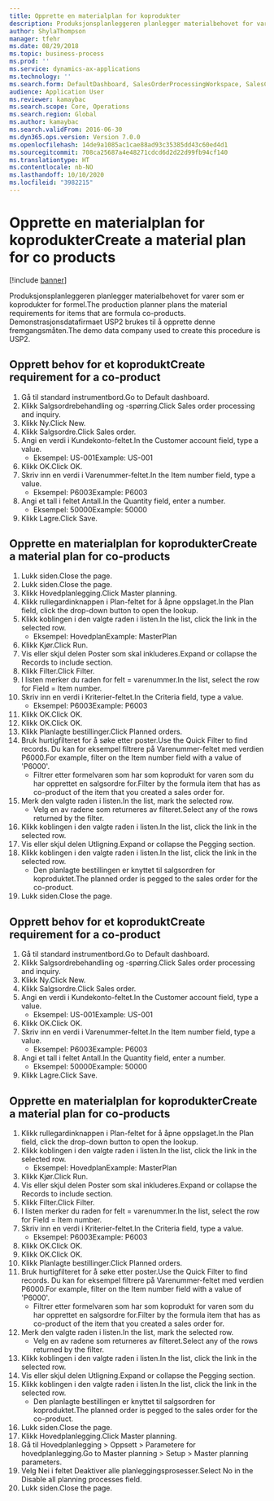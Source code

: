 ```yaml
---
title: Opprette en materialplan for koprodukter
description: Produksjonsplanleggeren planlegger materialbehovet for varer som er koprodukter for formel.
author: ShylaThompson
manager: tfehr
ms.date: 08/29/2018
ms.topic: business-process
ms.prod: ''
ms.service: dynamics-ax-applications
ms.technology: ''
ms.search.form: DefaultDashboard, SalesOrderProcessingWorkspace, SalesCreateOrder, SalesTable, ReqCreatePlanWorkspace, ReqTransPlanCard, SysQueryForm, ReqTransPo
audience: Application User
ms.reviewer: kamaybac
ms.search.scope: Core, Operations
ms.search.region: Global
ms.author: kamaybac
ms.search.validFrom: 2016-06-30
ms.dyn365.ops.version: Version 7.0.0
ms.openlocfilehash: 14de9a1085ac1cae88ad93c35385dd43c60ed4d1
ms.sourcegitcommit: 708ca25687a4e48271cdcd6d2d22d99fb94cf140
ms.translationtype: HT
ms.contentlocale: nb-NO
ms.lasthandoff: 10/10/2020
ms.locfileid: "3982215"
---
```

# <a name="create-a-material-plan-for-co-products"></a><span data-ttu-id="7d03e-103">Opprette en materialplan for koprodukter</span><span class="sxs-lookup"><span data-stu-id="7d03e-103">Create a material plan for co products</span></span>

[!include [banner](../../includes/banner.md)]

<span data-ttu-id="7d03e-104">Produksjonsplanleggeren planlegger materialbehovet for varer som er koprodukter for formel.</span><span class="sxs-lookup"><span data-stu-id="7d03e-104">The production planner plans the material requirements for items that are formula co-products.</span></span> <span data-ttu-id="7d03e-105">Demonstrasjonsdatafirmaet USP2 brukes til å opprette denne fremgangsmåten.</span><span class="sxs-lookup"><span data-stu-id="7d03e-105">The demo data company used to create this procedure is USP2.</span></span>


## <a name="create-requirement-for-a-co-product"></a><span data-ttu-id="7d03e-106">Opprett behov for et koprodukt</span><span class="sxs-lookup"><span data-stu-id="7d03e-106">Create requirement for a co-product</span></span>
1. <span data-ttu-id="7d03e-107">Gå til standard instrumentbord.</span><span class="sxs-lookup"><span data-stu-id="7d03e-107">Go to Default dashboard.</span></span>
2. <span data-ttu-id="7d03e-108">Klikk Salgsordrebehandling og -spørring.</span><span class="sxs-lookup"><span data-stu-id="7d03e-108">Click Sales order processing and inquiry.</span></span>
3. <span data-ttu-id="7d03e-109">Klikk Ny.</span><span class="sxs-lookup"><span data-stu-id="7d03e-109">Click New.</span></span>
4. <span data-ttu-id="7d03e-110">Klikk Salgsordre.</span><span class="sxs-lookup"><span data-stu-id="7d03e-110">Click Sales order.</span></span>
5. <span data-ttu-id="7d03e-111">Angi en verdi i Kundekonto-feltet.</span><span class="sxs-lookup"><span data-stu-id="7d03e-111">In the Customer account field, type a value.</span></span>
    * <span data-ttu-id="7d03e-112">Eksempel: US-001</span><span class="sxs-lookup"><span data-stu-id="7d03e-112">Example: US-001</span></span>  
6. <span data-ttu-id="7d03e-113">Klikk OK.</span><span class="sxs-lookup"><span data-stu-id="7d03e-113">Click OK.</span></span>
7. <span data-ttu-id="7d03e-114">Skriv inn en verdi i Varenummer-feltet.</span><span class="sxs-lookup"><span data-stu-id="7d03e-114">In the Item number field, type a value.</span></span>
    * <span data-ttu-id="7d03e-115">Eksempel: P6003</span><span class="sxs-lookup"><span data-stu-id="7d03e-115">Example: P6003</span></span>  
8. <span data-ttu-id="7d03e-116">Angi et tall i feltet Antall.</span><span class="sxs-lookup"><span data-stu-id="7d03e-116">In the Quantity field, enter a number.</span></span>
    * <span data-ttu-id="7d03e-117">Eksempel: 50000</span><span class="sxs-lookup"><span data-stu-id="7d03e-117">Example: 50000</span></span>  
9. <span data-ttu-id="7d03e-118">Klikk Lagre.</span><span class="sxs-lookup"><span data-stu-id="7d03e-118">Click Save.</span></span>

## <a name="create-a-material-plan-for-co-products"></a><span data-ttu-id="7d03e-119">Opprette en materialplan for koprodukter</span><span class="sxs-lookup"><span data-stu-id="7d03e-119">Create a material plan for co-products</span></span>
1. <span data-ttu-id="7d03e-120">Lukk siden.</span><span class="sxs-lookup"><span data-stu-id="7d03e-120">Close the page.</span></span>
2. <span data-ttu-id="7d03e-121">Lukk siden.</span><span class="sxs-lookup"><span data-stu-id="7d03e-121">Close the page.</span></span>
3. <span data-ttu-id="7d03e-122">Klikk Hovedplanlegging.</span><span class="sxs-lookup"><span data-stu-id="7d03e-122">Click Master planning.</span></span>
4. <span data-ttu-id="7d03e-123">Klikk rullegardinknappen i Plan-feltet for å åpne oppslaget.</span><span class="sxs-lookup"><span data-stu-id="7d03e-123">In the Plan field, click the drop-down button to open the lookup.</span></span>
5. <span data-ttu-id="7d03e-124">Klikk koblingen i den valgte raden i listen.</span><span class="sxs-lookup"><span data-stu-id="7d03e-124">In the list, click the link in the selected row.</span></span>
    * <span data-ttu-id="7d03e-125">Eksempel: Hovedplan</span><span class="sxs-lookup"><span data-stu-id="7d03e-125">Example: MasterPlan</span></span>  
6. <span data-ttu-id="7d03e-126">Klikk Kjør.</span><span class="sxs-lookup"><span data-stu-id="7d03e-126">Click Run.</span></span>
7. <span data-ttu-id="7d03e-127">Vis eller skjul delen Poster som skal inkluderes.</span><span class="sxs-lookup"><span data-stu-id="7d03e-127">Expand or collapse the Records to include section.</span></span>
8. <span data-ttu-id="7d03e-128">Klikk Filter.</span><span class="sxs-lookup"><span data-stu-id="7d03e-128">Click Filter.</span></span>
9. <span data-ttu-id="7d03e-129">I listen merker du raden for felt = varenummer.</span><span class="sxs-lookup"><span data-stu-id="7d03e-129">In the list, select the row for Field = Item number.</span></span>
10. <span data-ttu-id="7d03e-130">Skriv inn en verdi i Kriterier-feltet.</span><span class="sxs-lookup"><span data-stu-id="7d03e-130">In the Criteria field, type a value.</span></span>
    * <span data-ttu-id="7d03e-131">Eksempel: P6003</span><span class="sxs-lookup"><span data-stu-id="7d03e-131">Example: P6003</span></span>  
11. <span data-ttu-id="7d03e-132">Klikk OK.</span><span class="sxs-lookup"><span data-stu-id="7d03e-132">Click OK.</span></span>
12. <span data-ttu-id="7d03e-133">Klikk OK.</span><span class="sxs-lookup"><span data-stu-id="7d03e-133">Click OK.</span></span>
13. <span data-ttu-id="7d03e-134">Klikk Planlagte bestillinger.</span><span class="sxs-lookup"><span data-stu-id="7d03e-134">Click Planned orders.</span></span>
14. <span data-ttu-id="7d03e-135">Bruk hurtigfilteret for å søke etter poster.</span><span class="sxs-lookup"><span data-stu-id="7d03e-135">Use the Quick Filter to find records.</span></span> <span data-ttu-id="7d03e-136">Du kan for eksempel filtrere på Varenummer-feltet med verdien P6000.</span><span class="sxs-lookup"><span data-stu-id="7d03e-136">For example, filter on the Item number field with a value of 'P6000'.</span></span>
    * <span data-ttu-id="7d03e-137">Filtrer etter formelvaren som har som koprodukt for varen som du har opprettet en salgsordre for.</span><span class="sxs-lookup"><span data-stu-id="7d03e-137">Filter by the formula item that has as co-product of the item that you created a sales order for.</span></span>  
15. <span data-ttu-id="7d03e-138">Merk den valgte raden i listen.</span><span class="sxs-lookup"><span data-stu-id="7d03e-138">In the list, mark the selected row.</span></span>
    * <span data-ttu-id="7d03e-139">Velg en av radene som returneres av filteret.</span><span class="sxs-lookup"><span data-stu-id="7d03e-139">Select any of the rows returned by the filter.</span></span>  
16. <span data-ttu-id="7d03e-140">Klikk koblingen i den valgte raden i listen.</span><span class="sxs-lookup"><span data-stu-id="7d03e-140">In the list, click the link in the selected row.</span></span>
17. <span data-ttu-id="7d03e-141">Vis eller skjul delen Utligning.</span><span class="sxs-lookup"><span data-stu-id="7d03e-141">Expand or collapse the Pegging section.</span></span>
18. <span data-ttu-id="7d03e-142">Klikk koblingen i den valgte raden i listen.</span><span class="sxs-lookup"><span data-stu-id="7d03e-142">In the list, click the link in the selected row.</span></span>
    * <span data-ttu-id="7d03e-143">Den planlagte bestillingen er knyttet til salgsordren for koproduktet.</span><span class="sxs-lookup"><span data-stu-id="7d03e-143">The planned order is pegged to the sales order for the co-product.</span></span>  
19. <span data-ttu-id="7d03e-144">Lukk siden.</span><span class="sxs-lookup"><span data-stu-id="7d03e-144">Close the page.</span></span>

## <a name="create-requirement-for-a-co-product"></a><span data-ttu-id="7d03e-145">Opprett behov for et koprodukt</span><span class="sxs-lookup"><span data-stu-id="7d03e-145">Create requirement for a co-product</span></span>
1. <span data-ttu-id="7d03e-146">Gå til standard instrumentbord.</span><span class="sxs-lookup"><span data-stu-id="7d03e-146">Go to Default dashboard.</span></span>
2. <span data-ttu-id="7d03e-147">Klikk Salgsordrebehandling og -spørring.</span><span class="sxs-lookup"><span data-stu-id="7d03e-147">Click Sales order processing and inquiry.</span></span>
3. <span data-ttu-id="7d03e-148">Klikk Ny.</span><span class="sxs-lookup"><span data-stu-id="7d03e-148">Click New.</span></span>
4. <span data-ttu-id="7d03e-149">Klikk Salgsordre.</span><span class="sxs-lookup"><span data-stu-id="7d03e-149">Click Sales order.</span></span>
5. <span data-ttu-id="7d03e-150">Angi en verdi i Kundekonto-feltet.</span><span class="sxs-lookup"><span data-stu-id="7d03e-150">In the Customer account field, type a value.</span></span>
    * <span data-ttu-id="7d03e-151">Eksempel: US-001</span><span class="sxs-lookup"><span data-stu-id="7d03e-151">Example: US-001</span></span>  
6. <span data-ttu-id="7d03e-152">Klikk OK.</span><span class="sxs-lookup"><span data-stu-id="7d03e-152">Click OK.</span></span>
7. <span data-ttu-id="7d03e-153">Skriv inn en verdi i Varenummer-feltet.</span><span class="sxs-lookup"><span data-stu-id="7d03e-153">In the Item number field, type a value.</span></span>
    * <span data-ttu-id="7d03e-154">Eksempel: P6003</span><span class="sxs-lookup"><span data-stu-id="7d03e-154">Example: P6003</span></span>  
8. <span data-ttu-id="7d03e-155">Angi et tall i feltet Antall.</span><span class="sxs-lookup"><span data-stu-id="7d03e-155">In the Quantity field, enter a number.</span></span>
    * <span data-ttu-id="7d03e-156">Eksempel: 50000</span><span class="sxs-lookup"><span data-stu-id="7d03e-156">Example: 50000</span></span>  
9. <span data-ttu-id="7d03e-157">Klikk Lagre.</span><span class="sxs-lookup"><span data-stu-id="7d03e-157">Click Save.</span></span>

## <a name="create-a-material-plan-for-co-products"></a><span data-ttu-id="7d03e-158">Opprette en materialplan for koprodukter</span><span class="sxs-lookup"><span data-stu-id="7d03e-158">Create a material plan for co-products</span></span>
1. <span data-ttu-id="7d03e-159">Klikk rullegardinknappen i Plan-feltet for å åpne oppslaget.</span><span class="sxs-lookup"><span data-stu-id="7d03e-159">In the Plan field, click the drop-down button to open the lookup.</span></span>
2. <span data-ttu-id="7d03e-160">Klikk koblingen i den valgte raden i listen.</span><span class="sxs-lookup"><span data-stu-id="7d03e-160">In the list, click the link in the selected row.</span></span>
    * <span data-ttu-id="7d03e-161">Eksempel: Hovedplan</span><span class="sxs-lookup"><span data-stu-id="7d03e-161">Example: MasterPlan</span></span>  
3. <span data-ttu-id="7d03e-162">Klikk Kjør.</span><span class="sxs-lookup"><span data-stu-id="7d03e-162">Click Run.</span></span>
4. <span data-ttu-id="7d03e-163">Vis eller skjul delen Poster som skal inkluderes.</span><span class="sxs-lookup"><span data-stu-id="7d03e-163">Expand or collapse the Records to include section.</span></span>
5. <span data-ttu-id="7d03e-164">Klikk Filter.</span><span class="sxs-lookup"><span data-stu-id="7d03e-164">Click Filter.</span></span>
6. <span data-ttu-id="7d03e-165">I listen merker du raden for felt = varenummer.</span><span class="sxs-lookup"><span data-stu-id="7d03e-165">In the list, select the row for Field = Item number.</span></span>
7. <span data-ttu-id="7d03e-166">Skriv inn en verdi i Kriterier-feltet.</span><span class="sxs-lookup"><span data-stu-id="7d03e-166">In the Criteria field, type a value.</span></span>
    * <span data-ttu-id="7d03e-167">Eksempel: P6003</span><span class="sxs-lookup"><span data-stu-id="7d03e-167">Example: P6003</span></span>  
8. <span data-ttu-id="7d03e-168">Klikk OK.</span><span class="sxs-lookup"><span data-stu-id="7d03e-168">Click OK.</span></span>
9. <span data-ttu-id="7d03e-169">Klikk OK.</span><span class="sxs-lookup"><span data-stu-id="7d03e-169">Click OK.</span></span>
10. <span data-ttu-id="7d03e-170">Klikk Planlagte bestillinger.</span><span class="sxs-lookup"><span data-stu-id="7d03e-170">Click Planned orders.</span></span>
11. <span data-ttu-id="7d03e-171">Bruk hurtigfilteret for å søke etter poster.</span><span class="sxs-lookup"><span data-stu-id="7d03e-171">Use the Quick Filter to find records.</span></span> <span data-ttu-id="7d03e-172">Du kan for eksempel filtrere på Varenummer-feltet med verdien P6000.</span><span class="sxs-lookup"><span data-stu-id="7d03e-172">For example, filter on the Item number field with a value of 'P6000'.</span></span>
    * <span data-ttu-id="7d03e-173">Filtrer etter formelvaren som har som koprodukt for varen som du har opprettet en salgsordre for.</span><span class="sxs-lookup"><span data-stu-id="7d03e-173">Filter by the formula item that has as co-product of the item that you created a sales order for.</span></span>  
12. <span data-ttu-id="7d03e-174">Merk den valgte raden i listen.</span><span class="sxs-lookup"><span data-stu-id="7d03e-174">In the list, mark the selected row.</span></span>
    * <span data-ttu-id="7d03e-175">Velg en av radene som returneres av filteret.</span><span class="sxs-lookup"><span data-stu-id="7d03e-175">Select any of the rows returned by the filter.</span></span>  
13. <span data-ttu-id="7d03e-176">Klikk koblingen i den valgte raden i listen.</span><span class="sxs-lookup"><span data-stu-id="7d03e-176">In the list, click the link in the selected row.</span></span>
14. <span data-ttu-id="7d03e-177">Vis eller skjul delen Utligning.</span><span class="sxs-lookup"><span data-stu-id="7d03e-177">Expand or collapse the Pegging section.</span></span>
15. <span data-ttu-id="7d03e-178">Klikk koblingen i den valgte raden i listen.</span><span class="sxs-lookup"><span data-stu-id="7d03e-178">In the list, click the link in the selected row.</span></span>
    * <span data-ttu-id="7d03e-179">Den planlagte bestillingen er knyttet til salgsordren for koproduktet.</span><span class="sxs-lookup"><span data-stu-id="7d03e-179">The planned order is pegged to the sales order for the co-product.</span></span>  
16. <span data-ttu-id="7d03e-180">Lukk siden.</span><span class="sxs-lookup"><span data-stu-id="7d03e-180">Close the page.</span></span>
17. <span data-ttu-id="7d03e-181">Klikk Hovedplanlegging.</span><span class="sxs-lookup"><span data-stu-id="7d03e-181">Click Master planning.</span></span>
18. <span data-ttu-id="7d03e-182">Gå til Hovedplanlegging > Oppsett > Parametere for hovedplanlegging.</span><span class="sxs-lookup"><span data-stu-id="7d03e-182">Go to Master planning > Setup > Master planning parameters.</span></span>
19. <span data-ttu-id="7d03e-183">Velg Nei i feltet Deaktiver alle planleggingsprosesser.</span><span class="sxs-lookup"><span data-stu-id="7d03e-183">Select No in the Disable all planning processes field.</span></span>
20. <span data-ttu-id="7d03e-184">Lukk siden.</span><span class="sxs-lookup"><span data-stu-id="7d03e-184">Close the page.</span></span>

